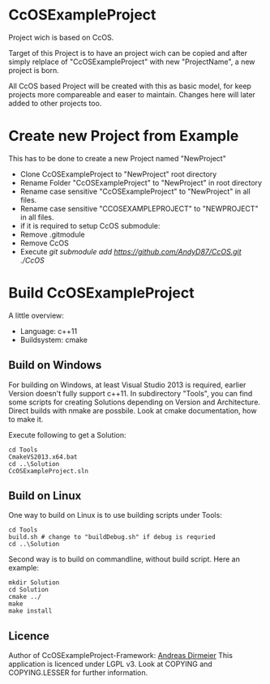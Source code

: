 # CcOSExampleProject

Project wich is based on CcOS.

Target of this Project is to have an project wich can be copied 
and after simply relplace of "CcOSExampleProject" with new "ProjectName", 
a new project is born.

All CcOS based Project will be created with this as basic model, for keep
projects more compareable and easer to maintain. Changes here will later added
to other projects too.

# Create new Project from Example

This has to be done to create a new Project named "NewProject"
- Clone CcOSExampleProject to "NewProject" root directory
- Rename Folder "CcOSExampleProject" to "NewProject" in root directory
- Rename case sensitive "CcOSExampleProject" to "NewProject" in all files.
- Rename case sensitive "CCOSEXAMPLEPROJECT" to "NEWPROJECT" in all files. 
- if it is required to setup CcOS submodule:
 - Remove .gitmodule
 - Remove CcOS
 - Execute *git submodule add https://github.com/AndyD87/CcOS.git ./CcOS*

# Build CcOSExampleProject

A little overview:
* Language: c++11
* Buildsystem: cmake

## Build on Windows

For building on Windows, at least Visual Studio 2013 is required, earlier Version doesn't fully support c++11.
In subdirectory "Tools", you can find some scripts for creating Solutions depending on Version and Architecture.
Direct builds with nmake are possbile. Look at cmake documentation, how to make it.

Execute following to get a Solution:

    cd Tools
    CmakeVS2013.x64.bat
    cd ..\Solution
    CcOSExampleProject.sln
    
## Build on Linux

One way to build on Linux is to use building scripts under Tools:

    cd Tools
    build.sh # change to "buildDebug.sh" if debug is requried
    cd ..\Solution

Second way is to build on commandline, without build script.
Here an example:

    mkdir Solution
    cd Solution
    cmake ../
    make
    make install

## Licence

Author of CcOSExampleProject-Framework: [Andreas Dirmeier](http://adirmeier.de)
This application is licenced under LGPL v3. Look at COPYING and COPYING.LESSER for further information.
